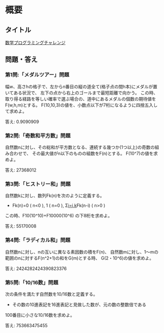 # 概要
## タイトル
[数学プログラミングチャレンジ](http://riverplus.hatenablog.com/entry/2018/02/25/143351)

## 問題・答え
### 第1問:「メダルツアー」問題
幅w、高さhの格子で、左からn番目の縦の道全て(格子点の間h本)にメダルが置いてある状況で、
左下の点から右上のゴールまで最短距離で向かう。
この時、取り得る経路を等しい確率で選ぶ場合の、道中にあるメダルの個数の期待値をF(w,h,m)とする。
F(10,10,3)の値を、小数点以下が7桁になるように四捨五入して求めよ。

答え: 0.9090909

### 第2問:「奇数和平方数」問題
自然数nに対し、その総和が平方数となる、連続する幾つか(1つ以上)の奇数の組み合わせで、
その最大値がn以下のものの組数をF(n)とする。
F(10^7)の値を求めよ。

答え: 27368012

### 第3問:「ヒストリー和」問題
自然数kに対し、数列Fk(n)を次のように定義する。

* Fk(n)=0 ( n<0 ), 1 ( n=0 ), Σ[i=i,k](k-i+1)Fk(n-i) ( n>0 )

この時、F10(10^10)+F10000(10^6) の下8桁を求めよ。

答え: 55170008

### 第4問:「ラディカル和」問題
自然数nに対し、nの互いに異なる素因数の積をF(n)、
自然数mに対し、1～mの範囲のnに対するF(n^2+1)の和をG(m)とする時、
G(2・10^6)の値を求めよ。

答え: 2424282424390823376

### 第5問:「10/16数」問題
次の条件を満たす自然数を10/16数と定義する。

* その数の10進表記を16進表記と見做した数が、元の数の整数倍である

100番目に小さな10/16数を求めよ。

答え: 753663475455
